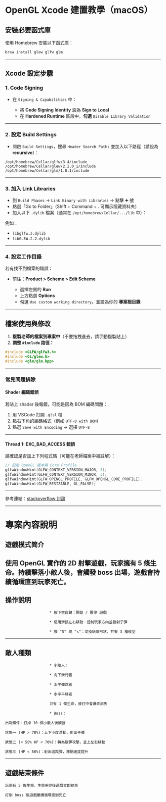 # OpenGL Xcode 建置教學（macOS）

## 安裝必要函式庫

使用 Homebrew 安裝以下函式庫：

```bash
brew install glew glfw glm
```

---

## Xcode 設定步驟

### 1. Code Signing

* 在 `Signing & Capabilities` 中：

  * 將 **Code Signing Identity** 設為 **Sign to Local**
  * 在 **Hardened Runtime** 區段中，**勾選** `Disable Library Validation`

---

### 2. 設定 Build Settings

* 開啟 `Build Settings`，搜尋 `Header Search Paths` 並加入以下路徑（請設為 **recursive**）：

```
/opt/homebrew/Cellar/glfw/3.4/include
/opt/homebrew/Cellar/glew/2.2.0_1/include
/opt/homebrew/Cellar/glm/1.0.1/include
```

---

### 3. 加入 Link Libraries

* 到 `Build Phases` → `Link Binary with Libraries` → 點擊 ➕ 號
* 點選「Go to Folder」（Shift + Command + . 可顯示隱藏資料夾）
* 加入以下 `.dylib` 檔案（通常在 `/opt/homebrew/Cellar/.../lib` 中）：

例如：

* `libglfw.3.dylib`
* `libGLEW.2.2.dylib`

---

### 4. 設定工作目錄

若有找不到檔案的錯誤：

* 前往：**Product > Scheme > Edit Scheme**

  * 選擇左側的 **Run**
  * 上方點選 **Options**
  * 勾選 `Use custom working directory`，並設為你的 **專案根目錄**

---

## 檔案使用與修改

1. **複製老師的檔案到專案中**（不要拖拽進去，請手動複製貼上）
2. **調整 `#include` 路徑：**

```cpp
#include <GLFW/glfw3.h>
#include <GL/glew.h>
#include <glm/glm.hpp>
```

---

### 常見問題排除

#### Shader 編碼錯誤

若貼上 shader 後報錯，可能是因為 BOM 編碼問題：

1. 用 VSCode 打開 `.glsl` 檔
2. 點右下角的編碼格式（例如 `UTF-8 with BOM`）
3. 點選 `Save with Encoding` → 選擇 `UTF-8`

---

#### Thread 1: EXC\_BAD\_ACCESS 錯誤

請確認是否加上下列程式碼（可能在老師檔案中被註解）：

```cpp
// 設定 OpenGL 版本與 Core Profile
glfwWindowHint(GLFW_CONTEXT_VERSION_MAJOR, 3);
glfwWindowHint(GLFW_CONTEXT_VERSION_MINOR, 3);
glfwWindowHint(GLFW_OPENGL_PROFILE, GLFW_OPENGL_CORE_PROFILE);
glfwWindowHint(GLFW_RESIZABLE, GL_FALSE);
```

---

參考連結：[stackoverflow 討論](https://stackoverflow.com/questions/61925299/trying-to-setup-xcode-with-opengl)

---
                        
# 專案內容說明
## 遊戲模式简介

使用 OpenGL 實作的 2D 射擊遊戲，玩家擁有 5 條生命。持續擊落小敵人後，會觸發 boss 出場，遊戲會持續循環直到玩家死亡。
---
## 操作說明

                        * 按下空白鍵：開始 / 暫停 遊戲

                        * 使用滑鼠左右移動：控制玩家方向並發射子彈

                        * 按 "S" 或 "s"：切換玩家形狀，共有 3 種模型
---
## 敵人種類

                        * 小敵人：

                        * 向下滑行者

                        * 水平彈跳者

                        * 水平平移者

                        只有 1 條生命，被打中會爆炸消失

                        * Boss：

    出場條件：打掉 10 個小敵人後觸發

    狀態一 (HP > 70%)：上下小度漂動，射出子彈

    狀態二 (< 50% HP < 70%)：轉為散彈攻擊，並上左右移動

    狀態三 (HP < 50%)：射出追蹤彈，移動速度提升
---
## 遊戲結束條件

    玩家有 5 條生命，生命用完後遊戲立即結束

    打倒 boss 後遊戲繼續循環直到死亡
